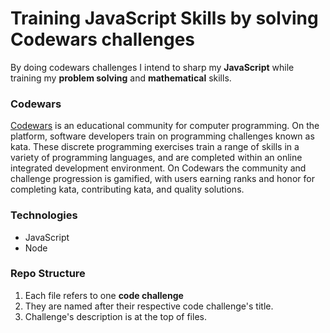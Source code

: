 # Training JavaScript Skills by solving Codewars challenges

By doing codewars challenges I intend to sharp my **JavaScript** while training my **problem solving** and **mathematical** skills.

### Codewars

[Codewars](https://www.codewars.com/) is an educational community for computer programming. On the platform, software developers train on programming challenges known as kata. These discrete programming exercises train a range of skills in a variety of programming languages, and are completed within an online integrated development environment. On Codewars the community and challenge progression is gamified, with users earning ranks and honor for completing kata, contributing kata, and quality solutions.

### Technologies

- JavaScript
- Node

### Repo Structure

1. Each file refers to one **code challenge**
2. They are named after their respective code challenge's title.
3. Challenge's description is at the top of files.

